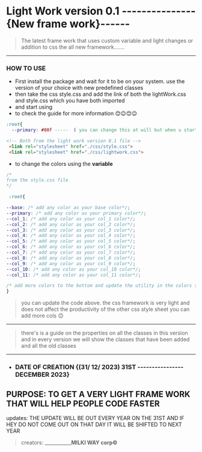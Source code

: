 # Light Work version 0.1 --------------- {New frame work}------
> The latest frame work that uses custom variable and light changes or addition to css the all new framework.......

****** 
###  HOW TO USE

* First install the package and wait for it to be on your system. use the version of your choice with new predefined classes
* then take the css style.css and add the link of both the lightWork.css and style.css which you have both imported
* and start using
*  to check the guide for more information 😊😉😊😉

``` css
:root{  
  --primary: #00f -----  ( you can change this at will but when u start it will be empty)} -----(in css style.css)
  ```

```html
<!-- Both from the light work version 0.1 file -->
 <link rel="stylesheet" href="./css/style.css"> 
 <link rel="stylesheet" href="./css/lightwork.css">
  ```
  * to change the colors using the __variable__

  ```css  
  /*
  from the style.css file
  */
  
   :root{

  --base: /* add any color as your base color*/;
  --primary: /* add any color as your primary color*/;
  --col_1: /* add any color as your col_1 color*/;
  --col_2: /* add any color as your col_2 color*/;
  --col_3: /* add any color as your col_3 color*/;
  --col_4: /* add any color as your col_4 color*/;
  --col_5: /* add any color as your col_5 color*/;
  --col_6: /* add any color as your col_6 color*/;
  --col_7: /* add any color as your col_7 color*/;
  --col_8: /* add any color as your col_8 color*/;
  --col_9: /* add any color as your col_9 color*/;
  --col_10: /* add any color as your col_10 color*/;
  --col_11: /* add any color as your col_11 color*/;
  
  /* add more colors to the bottom and update the utility in the colors section */
 }
  ```
  > you can update the code above.  the css framework is very light and does not affect the productivity of the other css style sheet you can add more cols 😊
  ---------------------------------------------------------------------
  > there's is a guide on the properties on all the classes in this version and in every version we will show the classes that have been added and all the old classes 

  -----------------------------------------------------------------------
  - ### DATE OF CREATION {(31/ 12/ 2023) 31ST ----------------DECEMBER 2023} 
  PURPOSE: TO GET A VERY LIGHT FRAME WORK THAT WILL HELP PEOPLE CODE FASTER
  --
  updates: THE UPDATE WILL BE OUT EVERY YEAR ON THE 31ST AND IF HEY DO NOT COME OUT ON THAT DAY IT WILL BE SHIFTED TO NEXT YEAR

>creators:
  _________________________________MILKI WAY corp©______________________
  